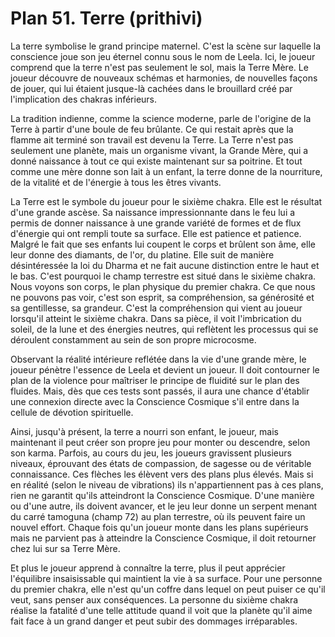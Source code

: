 # Plan 51. Terre (prithivi)

La terre symbolise le grand principe maternel. C'est la scène sur laquelle la conscience joue son jeu éternel connu sous le nom de Leela. Ici, le joueur comprend que la terre n'est pas seulement le sol, mais la Terre Mère. Le joueur découvre de nouveaux schémas et harmonies, de nouvelles façons de jouer, qui lui étaient jusque-là cachées dans le brouillard créé par l'implication des chakras inférieurs.

La tradition indienne, comme la science moderne, parle de l'origine de la Terre à partir d'une boule de feu brûlante. Ce qui restait après que la flamme ait terminé son travail est devenu la Terre. La Terre n'est pas seulement une planète, mais un organisme vivant, la Grande Mère, qui a donné naissance à tout ce qui existe maintenant sur sa poitrine. Et tout comme une mère donne son lait à un enfant, la terre donne de la nourriture, de la vitalité et de l'énergie à tous les êtres vivants.

La Terre est le symbole du joueur pour le sixième chakra. Elle est le résultat d'une grande ascèse. Sa naissance impressionnante dans le feu lui a permis de donner naissance à une grande variété de formes et de flux d'énergie qui ont rempli toute sa surface. Elle est patience et patience. Malgré le fait que ses enfants lui coupent le corps et brûlent son âme, elle leur donne des diamants, de l'or, du platine. Elle suit de manière désintéressée la loi du Dharma et ne fait aucune distinction entre le haut et le bas. C'est pourquoi le champ terrestre est situé dans le sixième chakra. Nous voyons son corps, le plan physique du premier chakra. Ce que nous ne pouvons pas voir, c'est son esprit, sa compréhension, sa générosité et sa gentillesse, sa grandeur. C'est la compréhension qui vient au joueur lorsqu'il atteint le sixième chakra. Dans sa pièce, il voit l'imbrication du soleil, de la lune et des énergies neutres, qui reflètent les processus qui se déroulent constamment au sein de son propre microcosme.

Observant la réalité intérieure reflétée dans la vie d'une grande mère, le joueur pénètre l'essence de Leela et devient un joueur. Il doit contourner le plan de la violence pour maîtriser le principe de fluidité sur le plan des fluides. Mais, dès que ces tests sont passés, il aura une chance d'établir une connexion directe avec la Conscience Cosmique s'il entre dans la cellule de dévotion spirituelle.

Ainsi, jusqu'à présent, la terre a nourri son enfant, le joueur, mais maintenant il peut créer son propre jeu pour monter ou descendre, selon son karma. Parfois, au cours du jeu, les joueurs gravissent plusieurs niveaux, éprouvant des états de compassion, de sagesse ou de véritable connaissance. Ces flèches les élèvent vers des plans plus élevés. Mais si en réalité (selon le niveau de vibrations) ils n'appartiennent pas à ces plans, rien ne garantit qu'ils atteindront la Conscience Cosmique. D'une manière ou d'une autre, ils doivent avancer, et le jeu leur donne un serpent menant du carré tamoguna (champ 72) au plan terrestre, où ils peuvent faire un nouvel effort. Chaque fois qu'un joueur monte dans les plans supérieurs mais ne parvient pas à atteindre la Conscience Cosmique, il doit retourner chez lui sur sa Terre Mère.

Et plus le joueur apprend à connaître la terre, plus il peut apprécier l'équilibre insaisissable qui maintient la vie à sa surface. Pour une personne du premier chakra, elle n'est qu'un coffre dans lequel on peut puiser ce qu'il veut, sans penser aux conséquences. La personne du sixième chakra réalise la fatalité d'une telle attitude quand il voit que la planète qu'il aime fait face à un grand danger et peut subir des dommages irréparables.
